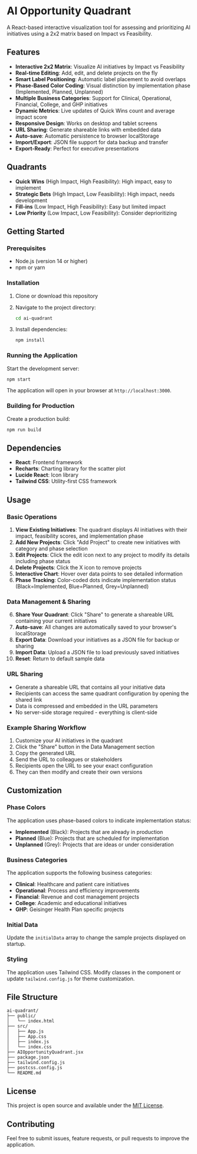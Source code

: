 # AI Opportunity Quadrant

A React-based interactive visualization tool for assessing and prioritizing AI initiatives using a 2x2 matrix based on Impact vs Feasibility.

## Features

- **Interactive 2x2 Matrix**: Visualize AI initiatives by Impact vs Feasibility
- **Real-time Editing**: Add, edit, and delete projects on the fly
- **Smart Label Positioning**: Automatic label placement to avoid overlaps
- **Phase-Based Color Coding**: Visual distinction by implementation phase (Implemented, Planned, Unplanned)
- **Multiple Business Categories**: Support for Clinical, Operational, Financial, College, and GHP initiatives
- **Dynamic Metrics**: Live updates of Quick Wins count and average impact score
- **Responsive Design**: Works on desktop and tablet screens
- **URL Sharing**: Generate shareable links with embedded data
- **Auto-save**: Automatic persistence to browser localStorage
- **Import/Export**: JSON file support for data backup and transfer
- **Export-Ready**: Perfect for executive presentations

## Quadrants

- **Quick Wins** (High Impact, High Feasibility): High impact, easy to implement
- **Strategic Bets** (High Impact, Low Feasibility): High impact, needs development
- **Fill-ins** (Low Impact, High Feasibility): Easy but limited impact  
- **Low Priority** (Low Impact, Low Feasibility): Consider deprioritizing

## Getting Started

### Prerequisites

- Node.js (version 14 or higher)
- npm or yarn

### Installation

1. Clone or download this repository
2. Navigate to the project directory:
   ```bash
   cd ai-quadrant
   ```

3. Install dependencies:
   ```bash
   npm install
   ```

### Running the Application

Start the development server:
```bash
npm start
```

The application will open in your browser at `http://localhost:3000`.

### Building for Production

Create a production build:
```bash
npm run build
```

## Dependencies

- **React**: Frontend framework
- **Recharts**: Charting library for the scatter plot
- **Lucide React**: Icon library
- **Tailwind CSS**: Utility-first CSS framework

## Usage

### Basic Operations
1. **View Existing Initiatives**: The quadrant displays AI initiatives with their impact, feasibility scores, and implementation phase
2. **Add New Projects**: Click "Add Project" to create new initiatives with category and phase selection
3. **Edit Projects**: Click the edit icon next to any project to modify its details including phase status
4. **Delete Projects**: Click the X icon to remove projects
5. **Interactive Chart**: Hover over data points to see detailed information
6. **Phase Tracking**: Color-coded dots indicate implementation status (Black=Implemented, Blue=Planned, Grey=Unplanned)

### Data Management & Sharing
6. **Share Your Quadrant**: Click "Share" to generate a shareable URL containing your current initiatives
7. **Auto-save**: All changes are automatically saved to your browser's localStorage
8. **Export Data**: Download your initiatives as a JSON file for backup or sharing
9. **Import Data**: Upload a JSON file to load previously saved initiatives
10. **Reset**: Return to default sample data

### URL Sharing
- Generate a shareable URL that contains all your initiative data
- Recipients can access the same quadrant configuration by opening the shared link
- Data is compressed and embedded in the URL parameters
- No server-side storage required - everything is client-side

### Example Sharing Workflow
1. Customize your AI initiatives in the quadrant
2. Click the "Share" button in the Data Management section
3. Copy the generated URL
4. Send the URL to colleagues or stakeholders
5. Recipients open the URL to see your exact configuration
6. They can then modify and create their own versions

## Customization

### Phase Colors
The application uses phase-based colors to indicate implementation status:
- **Implemented** (Black): Projects that are already in production
- **Planned** (Blue): Projects that are scheduled for implementation
- **Unplanned** (Grey): Projects that are ideas or under consideration

### Business Categories
The application supports the following business categories:
- **Clinical**: Healthcare and patient care initiatives
- **Operational**: Process and efficiency improvements
- **Financial**: Revenue and cost management projects
- **College**: Academic and educational initiatives
- **GHP**: Geisinger Health Plan specific projects

### Initial Data
Update the `initialData` array to change the sample projects displayed on startup.

### Styling
The application uses Tailwind CSS. Modify classes in the component or update `tailwind.config.js` for theme customization.

## File Structure

```
ai-quadrant/
├── public/
│   └── index.html
├── src/
│   ├── App.js
│   ├── App.css
│   ├── index.js
│   └── index.css
├── AIOpportunityQuadrant.jsx
├── package.json
├── tailwind.config.js
├── postcss.config.js
└── README.md
```

## License

This project is open source and available under the [MIT License](LICENSE).

## Contributing

Feel free to submit issues, feature requests, or pull requests to improve the application.